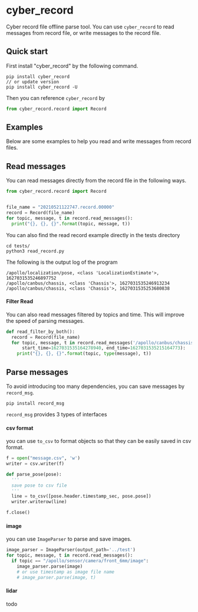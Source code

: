 # cyber_record
Cyber record file offline parse tool. You can use `cyber_record` to read messages from record file, or write messages to the record file.

## Quick start
First install "cyber_record" by the following command.
```
pip install cyber_record
// or update version
pip install cyber_record -U
```

Then you can reference `cyber_record` by
```python
from cyber_record.record import Record
```


## Examples
Below are some examples to help you read and write messages from record files.

## Read messages
You can read messages directly from the record file in the following ways.
```python
from cyber_record.record import Record


file_name = "20210521122747.record.00000"
record = Record(file_name)
for topic, message, t in record.read_messages():
  print("{}, {}, {}".format(topic, message, t))
```

You can also find the read record example directly in the tests directory
```
cd tests/
python3 read_record.py
```

The following is the output log of the program
```
/apollo/localization/pose, <class 'LocalizationEstimate'>, 1627031535246897752
/apollo/canbus/chassis, <class 'Chassis'>, 1627031535246913234
/apollo/canbus/chassis, <class 'Chassis'>, 1627031535253680838
```

#### Filter Read
You can also read messages filtered by topics and time. This will improve the speed of parsing messages.
```python
def read_filter_by_both():
  record = Record(file_name)
  for topic, message, t in record.read_messages('/apollo/canbus/chassis', \
      start_time=1627031535164278940, end_time=1627031535215164773):
    print("{}, {}, {}".format(topic, type(message), t))
```


## Parse messages
To avoid introducing too many dependencies, you can save messages by `record_msg`.
```
pip install record_msg
```

`record_msg` provides 3 types of interfaces

#### csv format
you can use `to_csv` to format objects so that they can be easily saved in csv format.
```python
f = open("message.csv", 'w')
writer = csv.writer(f)

def parse_pose(pose):
  '''
  save pose to csv file
  '''
  line = to_csv([pose.header.timestamp_sec, pose.pose])
  writer.writerow(line)

f.close()
```

#### image
you can use `ImageParser` to parse and save images.
```python
image_parser = ImageParser(output_path='../test')
for topic, message, t in record.read_messages():
  if topic == "/apollo/sensor/camera/front_6mm/image":
    image_parser.parse(image)
    # or use timestamp as image file name
    # image_parser.parse(image, t)
```

#### lidar
todo
